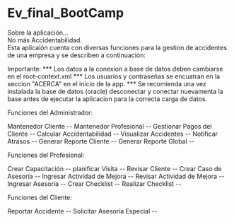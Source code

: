 # Ev_final_BootCamp


Sobre la aplicación...		
No más Accidentabilidad.	
Esta aplicaión cuenta con diversas funciones para la gestion de accidentes de una empresa
 y se describen a continuación:
	
Importante: 
*** Los datos a la conexion a base de datos deben cambiarse en el root-context.xml
*** Los usuarios y contraseñas se encuatran en la seccion "ACERCA" en el inicio de la app.
*** Se recomienda una vez instalada la base de datos (oracle) desconectar y conectar nuevamenta la base
    antes de ejecutar la aplicacion para la correcta carga de datos.
  
  Funciones del Administrador: 

Mantenedor Cliente -- 
Mantenedor Profesional -- 
Gestionar Pagos del Cliente --
Calcular Accidentabilidad --
Visualizar Accidentes -- 
Notificar Atrasos -- 
Generar Reporte Cliente -- 
Generar Reporte Global -- 

  Funciones del Profesional:  

Crear Capacitación -- 
planificar Visita -- 
Revisar Cliente -- 
Crear Caso de Asesoría -- 
Ingresar Actividad de Mejora -- 
Revisar Actividad de Mejora -- 
Ingresar Asesoría -- 
Crear Checklist -- 
Realizar Checklist -- 


  Funciones del Cliente:  
  
Reportar Accidente -- 
Solicitar Asesoría Especial -- 
	
